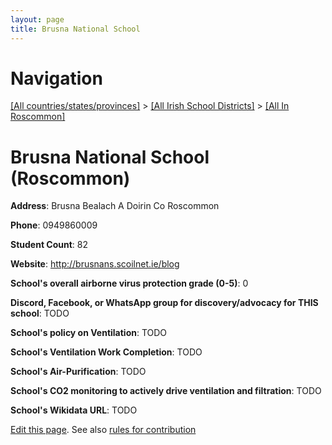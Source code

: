 ```yaml
---
layout: page
title: Brusna National School
---
```

# Navigation

[[All countries/states/provinces]](../../..) > [[All Irish School Districts]](../..) > [[All In Roscommon]](..)

# Brusna National School (Roscommon)

**Address**: Brusna Bealach A Doirin Co Roscommon

**Phone**: 0949860009

**Student Count**: 82

**Website**: <http://brusnans.scoilnet.ie/blog>

**School's overall airborne virus protection grade (0-5)**: 0

**Discord, Facebook, or WhatsApp group for discovery/advocacy for THIS school**: TODO

**School's policy on Ventilation**: TODO

**School's Ventilation Work Completion**: TODO

**School's Air-Purification**: TODO

**School's CO2 monitoring to actively drive ventilation and filtration**: TODO

**School's Wikidata URL**: TODO


[Edit this page](https://github.com/ventilate-schools/Ireland/edit/main/./Roscommon/Brusna_National_School.md). See also [rules for contribution](../../../contribution-rules/)